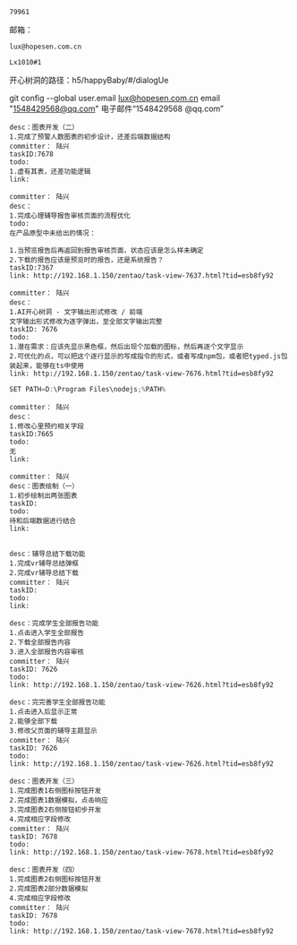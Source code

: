 ```
79961
```

邮箱：

```
lux@hopesen.com.cn
```

```
Lx1010#1
```

开心树洞的路径：h5/happyBaby/#/dialogUe

git config --global user.email lux@hopesen.com.cn
email "1548429568@qq.com"
电子邮件“1548429568 @qq.com”

```
desc：图表开发（二）
1.完成了预警人数图表的初步设计，还差后端数据结构
committer： 陆兴
taskID:7678
todo:
1.虚有其表，还差功能逻辑
link: 
```

```
committer： 陆兴
desc：
1.完成心理辅导报告审核页面的流程优化
todo:
在产品原型中未给出的情况：

1.当预览报告后再返回到报告审核页面，状态应该是怎么样未确定
2.下载的报告应该是预览时的报告，还是系统报告？
taskID:7367
link: http://192.168.1.150/zentao/task-view-7637.html?tid=esb8fy92
```

```
committer： 陆兴
desc：
1.AI开心树洞 - 文字输出形式修改 / 前端
文字输出形式修改为逐字弹出，至全部文字输出完整
taskID: 7676
todo:
1.潜在需求：应该先显示黑色框，然后出现个加载的图标，然后再逐个文字显示
2.可优化的点，可以把这个逐行显示的写成指令的形式，或者写成npm包，或者把typed.js包装起来，能够在ts中使用
link: http://192.168.1.150/zentao/task-view-7676.html?tid=esb8fy92
```

```js
SET PATH=D:\Program Files\nodejs;%PATH%
```

```
committer： 陆兴
desc：
1.修改心里预约相关字段
taskID:7665
todo:
无
link: 
```

```
committer： 陆兴
desc：图表绘制（一）
1.初步绘制出两张图表
taskID:
todo:
待和后端数据进行结合
link: 
```

```

desc：辅导总结下载功能
1.完成vr辅导总结弹框
2.完成vr辅导总结下载
committer： 陆兴
taskID:
todo:
link: 
```

```
desc：完成学生全部报告功能
1.点击进入学生全部报告
2.下载全部报告内容
3.进入全部报告内容审核
committer： 陆兴
taskID: 7626
todo:
link: http://192.168.1.150/zentao/task-view-7626.html?tid=esb8fy92
```

```
desc：完完善学生全部报告功能
1.点击进入后显示正常
2.能够全部下载
3.修改父页面的辅导主题显示
committer： 陆兴
taskID: 7626
todo:
link: http://192.168.1.150/zentao/task-view-7626.html?tid=esb8fy92
```

```
desc：图表开发（三）
1.完成图表1右侧图标按钮开发
2.完成图表1数据模拟，点击响应
3.完成图表2右侧按钮初步开发
4.完成相应字段修改
committer： 陆兴
taskID: 7678
todo:
link: http://192.168.1.150/zentao/task-view-7678.html?tid=esb8fy92
```

```
desc：图表开发（四）
1.完成图表2右侧图标按钮开发
2.完成图表2部分数据模拟
4.完成相应字段修改
committer： 陆兴
taskID: 7678
todo:
link: http://192.168.1.150/zentao/task-view-7678.html?tid=esb8fy92
```

